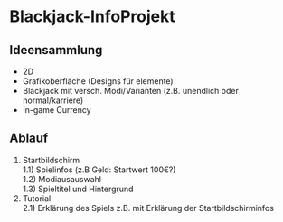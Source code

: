 # Blackjack-InfoProjekt
## Ideensammlung
- 2D
- Grafikoberfläche (Designs für elemente)
- Blackjack mit versch. Modi/Varianten (z.B. unendlich oder normal/karriere)
- In-game Currency
## Ablauf
1) Startbildschirm <br/>
   1.1) Spielinfos (z.B Geld: Startwert 100€?)<br/>
   1.2) Modiausauswahl <br/>
   1.3) Spieltitel und Hintergrund<br/>
2) Tutorial <br/>
   2.1) Erklärung des Spiels z.B. mit Erklärung der Startbildschirminfos <br/>


   

